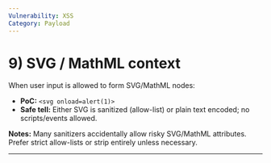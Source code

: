 ```yaml
---
Vulnerability: XSS
Category: Payload
---
```

# 9) **SVG / MathML** context

When user input is allowed to form SVG/MathML nodes:

- **PoC:** `<svg onload=alert(1)>`
- **Safe tell:** Either SVG is sanitized (allow-list) or plain text encoded; no scripts/events allowed.

**Notes:** Many sanitizers accidentally allow risky SVG/MathML attributes. Prefer strict allow-lists or strip entirely unless necessary.

---
